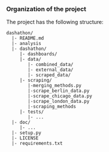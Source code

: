 ### Organization of the project

The project has the following structure:

```
dashathon/
  |- README.md
  |- analysis
  |- dashathon/
     |- dashboards/
     |- data/
        |- combined_data/
        |- external_data/
        |- scraped_data/
     |- scraping/
        |-merging_methods.py
        |-scrape_berlin_data.py
        |-scrape_chicago_data.py
        |-scrape_london_data.py
        |-scraping_methods
     |- tests/
        |- ...
  |- doc/
     |- ...
  |- setup.py
  |- LICENSE
  |- requirements.txt